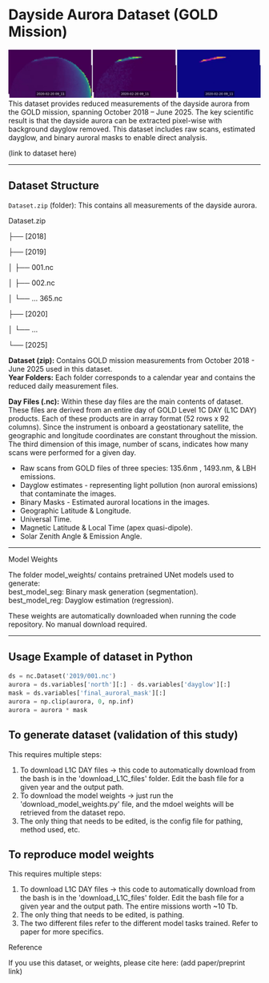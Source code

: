 # Dayside Aurora Dataset (GOLD Mission)
<img src="https://github.com/jah-26603/dayside_aurora_gold/blob/main/36b48e9dc798b6a129637a9bdd91230f%20(1).gif?raw=true" alt="Aurora" width="1000">
This dataset provides reduced measurements of the dayside aurora from the GOLD mission, spanning October 2018 – June 2025.  
The key scientific result is that the dayside aurora can be extracted pixel-wise with background dayglow removed. This dataset includes raw scans, estimated dayglow, and binary auroral masks to enable direct analysis.

(link to dataset here)

---

## Dataset Structure

`Dataset.zip` (folder): This contains all measurements of the dayside aurora.  

Dataset.zip

├── [2018]

├── [2019]

│ ├── 001.nc

│ ├── 002.nc

│ └── ... 365.nc

├── [2020]

│ └── ...

└── [2025]



**Dataset (zip):** Contains GOLD mission measurements from October 2018 - June 2025 used in this dataset.  
**Year Folders:** Each folder corresponds to a calendar year and contains the reduced daily measurement files.  

**Day Files (.nc):** Within these day files are the main contents of dataset. These files are derived from an entire day of GOLD Level 1C DAY (L1C DAY) products. Each of these products are in array format (52 rows x 92 columns). Since the instrument is onboard a geostationary satellite, the geographic and longitude coordinates are constant throughout the mission. The third dimension of this image, number of scans, indicates how many scans were performed for a given day.

- Raw scans from GOLD files of three species: 135.6nm , 1493.nm, & LBH emissions.
- Dayglow estimates - representing light pollution (non auroral emissions) that contaminate the images.
- Binary Masks - Estimated auroral locations in the images.
- Geographic Latitude & Longitude.
- Universal Time. 
- Magnetic Latitude & Local Time (apex quasi-dipole).
- Solar Zenith Angle & Emission Angle.

---

Model Weights

The folder model_weights/ contains pretrained UNet models used to generate:  
best_model_seg: Binary mask generation (segmentation).  
best_model_reg: Dayglow estimation (regression).  

These weights are automatically downloaded when running the code repository. No manual download required.

---

## Usage Example of dataset in Python

```python
ds = nc.Dataset('2019/001.nc')
aurora = ds.variables['north'][:] - ds.variables['dayglow'][:]
mask = ds.variables['final_auroral_mask'][:] 
aurora = np.clip(aurora, 0, np.inf)
aurora = aurora * mask
```

## To generate dataset (validation of this study)
This requires multiple steps:  
1) To download L1C DAY files -> this code to automatically download from the bash is in the 'download_L1C_files' folder. Edit the bash file for a given year and the output path.  
2) To download the model weights -> just run the 'download_model_weights.py' file, and the mdoel weights will be retrieved from the dataset repo.
3) The only thing that needs to be edited, is the config file for pathing, method used, etc. 

## To reproduce model weights
This requires multiple steps:  
1) To download L1C DAY files -> this code to automatically download from the bash is in the 'download_L1C_files' folder. Edit the bash file for a given year and the output path. The entire missions worth ~10 Tb. 
2) The only thing that needs to be edited, is pathing.
3) The two different files refer to the different model tasks trained. Refer to paper for more specifics.

Reference

If you use this dataset, or weights, please cite here:
(add paper/preprint link)
